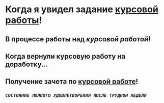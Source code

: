 # **Когда я увидел задание [курсовой работы](https://github.com/netology-code/iqa-diplom/blob/main/README.md)!**

## В процессе работы над ***курсовой работой***!

## Когда вернули курсовую работу на доработку...

## **Получение зачета по [курсовой работе](https://docs.google.com/spreadsheets/d/1PEV3JC3reczK47Pizx14B8eOXEg4Y5-J2XC1qin_NB8/edit?usp=sharing)!**

### _`СОСТОЯНИЕ ПОЛНОГО УДОВЛЕТВОРЕНИЯ ПОСЛЕ ТРУДНОЙ НЕДЕЛИ`_
